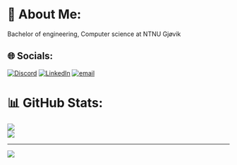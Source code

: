 # 💫 About Me:
Bachelor of engineering, Computer science at NTNU Gjøvik<br>


## 🌐 Socials:
[![Discord](https://img.shields.io/badge/Discord-%237289DA.svg?logo=discord&logoColor=white)](https://discord.gg/277153635832561675) [![LinkedIn](https://img.shields.io/badge/LinkedIn-%230077B5.svg?logo=linkedin&logoColor=white)]([https://www.linkedin.com/in/frikk-br%C3%A6ndsr%C3%B8d-60a77b338/]) [![email](https://img.shields.io/badge/Email-D14836?logo=gmail&logoColor=white)](mailto:frikk@ntnu.no) 


# 📊 GitHub Stats:
![](https://nirzak-streak-stats.vercel.app/?user=FrikkBre&theme=dark&hide_border=false)<br/>
![](https://github-readme-stats.vercel.app/api/top-langs/?username=FrikkBre&theme=dark&hide_border=false&include_all_commits=true&count_private=false&layout=donut)

---
[![](https://visitcount.itsvg.in/api?id=FrikkBre&icon=3&color=0)](https://visitcount.itsvg.in)

<!-- Proudly created with GPRM ( https://gprm.itsvg.in ) -->
